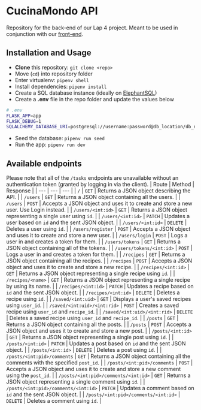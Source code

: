# CucinaMondo API
Repository for the back-end of our Lap 4 project. Meant to be used in conjunction with our [front-end](https://github.com/rantirules/LAP4-Yao45).

## Installation and Usage
- **Clone** this repository: `git clone <repo>`
- Move (`cd`) into repository folder
- Enter virtualenv: `pipenv shell`
- Install dependencies: `pipenv install`
- Create a SQL database instance (ideally on [ElephantSQL](https://www.elephantsql.com/))
- Create a **.env** file in the repo folder and update the values below
```sh
# .env
FLASK_APP=app
FLASK_DEBUG=1
SQLALCHEMY_DATABASE_URI=postgresql://username:password@db_location/db_name
```
- Seed the database: `pipenv run seed`
- Run the app: `pipenv run dev`

## Available endpoints
Please note that all of the `/tasks` endpoints are unavailable without an authentication token (granted by logging in via the client).
| Route | Method | Response |
| --- | --- | --- |
| `/` | `GET` | Returns a JSON object describing the API. |
| `/users` | `GET` | Returns a JSON object containing all the users. |
| `/users` | `POST` | Accepts a JSON object and uses it to create and store a new user. Use Login instead. |
| `/users/<int:id>` | `GET` | Returns a JSON object representing a single user using `id`. |
| `/users/<int:id>` | `PATCH` | Updates a user based on `id` and the sent JSON object. |
| `/users/<int:id>` | `DELETE` | Deletes a user using `id`. |
| `/users/register` | `POST` | Accepts a JSON object and uses it to create and store a new user. |
| `/users/login` | `POST` | Logs a user in and creates a token for them. |
| `/users/tokens` | `GET` | Returns a JSON object containing all of the tokens. |
| `/users/tokens/<int:id>` | `POST` | Logs a user in and creates a token for them. |
| `/recipes` | `GET` | Returns a JSON object containing all the recipes. |
| `/recipes` | `POST` | Accepts a JSON object and uses it to create and store a new recipe. |
| `/recipes/<int:id>` | `GET` | Returns a JSON object representing a single recipe using `id`. |
| `/recipes/<name>` | `GET` | Returns a JSON object representing a single recipe by using its name. |
| `/recipes/<int:id>` | `PATCH` | Updates a recipe based on `id` and the sent JSON object. |
| `/recipes/<int:id>` | `DELETE` | Deletes a recipe using `id`. |
| `/saved/<int:uid>` | `GET` | Displays a user's saved recipes using `user_id`. |
| `/saved/<int:uid>/<int:rid>` | `POST` | Creates a saved recipe using `user_id` and `recipe_id`. |
| `/saved/<int:uid>/<int:rid>` | `DELETE` | Deletes a saved recipe using `user_id` and `recipe_id`. |
| `/posts` | `GET` | Returns a JSON object containing all the posts. |
| `/posts` | `POST` | Accepts a JSON object and uses it to create and store a new post. |
| `/posts/<int:id>` | `GET` | Returns a JSON object representing a single post using `id`. |
| `/posts/<int:id>` | `PATCH` | Updates a post based on `id` and the sent JSON object. |
| `/posts/<int:id>` | `DELETE` | Deletes a post using `id`. |
| `/posts/<int:pid>/comments` | `GET` | Returns a JSON object containing all the comments with the specified `post_id`. |
| `/posts/<int:pid>/comments` | `POST` | Accepts a JSON object and uses it to create and store a new comment using the `post_id`. |
| `/posts/<int:pid>/comments/<int:id>` | `GET` | Returns a JSON object representing a single comment using `id`. |
| `/posts/<int:pid>/comments/<int:id>` | `PATCH` | Updates a comment based on `id` and the sent JSON object. |
| `/posts/<int:pid>/comments/<int:id>` | `DELETE` | Deletes a comment using `id`. |